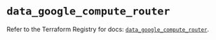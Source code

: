 # `data_google_compute_router`

Refer to the Terraform Registry for docs: [`data_google_compute_router`](https://registry.terraform.io/providers/hashicorp/google/6.35.0/docs/data-sources/compute_router).
